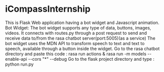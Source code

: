 # iCompassInternship

This is Flask Web application having a bot widget and Javascript animation. Bot Widget: The bot widget supports any type of data, buttons, images, videos. It connects with routes.py through a post request to send and receive data to/from the rasa chatbot server(port:5005)(as a service) The bot widget uses the MDN API to transform speech to text and text to speech, available through a button inside the widget.
Go to the rasa chatbot directory and paste this code : rasa run actions & rasa run -m models --enable-api --cors "*" --debug
Go to the flask project directory and type : python run.py

